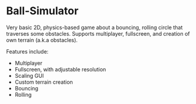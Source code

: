 # Ball-Simulator

Very basic 2D, physics-based game about a bouncing, rolling circle that traverses some obstacles. Supports multiplayer, fullscreen, and creation of own terrain (a.k.a obstacles).

Features include:
*   Multiplayer
*	Fullscreen, with adjustable resolution
*   Scaling GUI
*	Custom terrain creation
*	Bouncing
*	Rolling